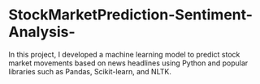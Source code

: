 # StockMarketPrediction-Sentiment-Analysis-
In this project, I developed a machine learning model to predict stock market movements based on news headlines using Python and popular libraries such as Pandas, Scikit-learn, and NLTK.
